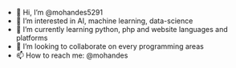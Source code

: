 - 👋 Hi, I’m @mohandes5291
- 👀 I’m interested in AI, machine learning, data-science
- 🌱 I’m currently learning python, php and website languages and platforms 
- 💞️ I’m looking to collaborate on every programming areas
- 📫 How to reach me: @mohandes

<!---
mohandes5291/mohandes5291 is a ✨ special ✨ repository because its `README.md` (this file) appears on your GitHub profile.
You can click the Preview link to take a look at your changes.
--->
